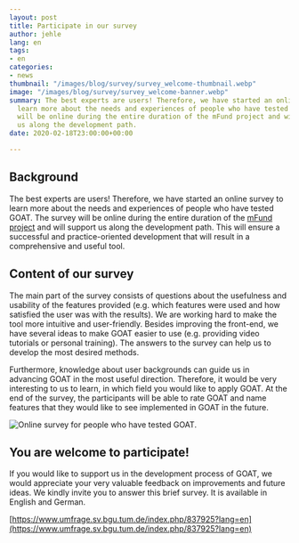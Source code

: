 ```yaml
---
layout: post
title: Participate in our survey
author: jehle
lang: en
tags:
- en
categories:
- news
thumbnail: "/images/blog/survey/survey_welcome-thumbnail.webp"
image: "/images/blog/survey/survey_welcome-banner.webp"
summary: The best experts are users! Therefore, we have started an online survey to
  learn more about the needs and experiences of people who have tested GOAT. The survey
  will be online during the entire duration of the mFund project and will support
  us along the development path.
date: 2020-02-18T23:00:00+00:00

---
```

## Background

The best experts are users! Therefore, we have started an online survey to learn more about the needs and experiences of people who have tested GOAT. The survey will be online during the entire duration of the [mFund project](../../../../2020/01/07/mFund/) and will support us along the development path. This will ensure a successful and practice-oriented development that will result in a comprehensive and useful tool.

## Content of our survey

The main part of the survey consists of questions about the usefulness and usability of the features provided (e.g. which features were used and how satisfied the user was with the results). We are working hard to make the tool more intuitive and user-friendly. Besides improving the front-end, we have several ideas to make GOAT easier to use (e.g. providing video tutorials or personal training). The answers to the survey can help us to develop the most desired methods.

Furthermore, knowledge about user backgrounds can guide us in advancing GOAT in the most useful direction. Therefore, it would be very interesting to us to learn, in which field you would like to apply GOAT. At the end of the survey, the participants will be able to rate GOAT and name features that they would like to see implemented in GOAT in the future.

![Online survey for people who have tested GOAT.](/images/blog/survey/survey_welcome.png "GOAT Online Survey")

## You are welcome to participate!

If you would like to support us in the development process of GOAT, we would appreciate your very valuable feedback on improvements and future ideas. We kindly invite you to answer this brief survey. It is available in English and German.

[https://www.umfrage.sv.bgu.tum.de/index.php/837925?lang=en](https://www.umfrage.sv.bgu.tum.de/index.php/837925?lang=en)
